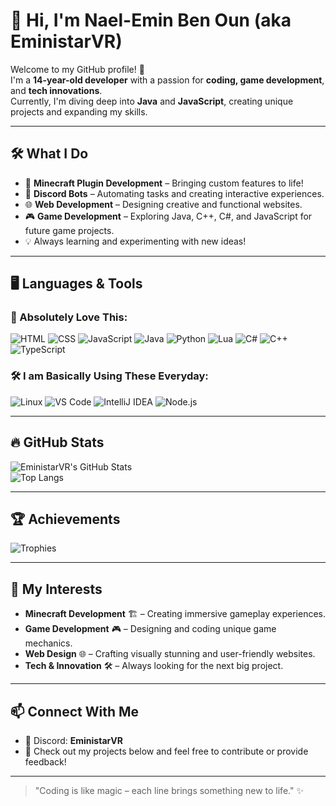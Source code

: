 # 👋 Hi, I'm Nael-Emin Ben Oun (aka **EministarVR**)

Welcome to my GitHub profile! 🌟  
I'm a **14-year-old developer** with a passion for **coding, game development**, and **tech innovations**.  
Currently, I'm diving deep into **Java** and **JavaScript**, creating unique projects and expanding my skills.

---

## 🛠️ What I Do
- 🚀 **Minecraft Plugin Development** – Bringing custom features to life!
- 🤖 **Discord Bots** – Automating tasks and creating interactive experiences.
- 🌐 **Web Development** – Designing creative and functional websites.
- 🎮 **Game Development** – Exploring Java, C++, C#, and JavaScript for future game projects.
- 💡 Always learning and experimenting with new ideas!

---

## 🖥️ Languages & Tools  
 

### 🚀 Absolutely Love This:
![HTML](https://img.shields.io/badge/HTML-%23E34F26.svg?style=plastic&logo=html5&logoColor=white) ![CSS](https://img.shields.io/badge/CSS-%231572B6.svg?style=plastic&logo=css3&logoColor=white) ![JavaScript](https://img.shields.io/badge/JavaScript-%23F7DF1E.svg?style=plastic&logo=javascript&logoColor=black) ![Java](https://img.shields.io/badge/Java-%23007396.svg?style=plastic&logo=openjdk&logoColor=white) ![Python](https://img.shields.io/badge/Python-%233776AB.svg?style=plastic&logo=python&logoColor=white) ![Lua](https://img.shields.io/badge/Lua-%23000080.svg?style=plastic&logo=lua&logoColor=white) ![C#](https://img.shields.io/badge/C%23-%23239120.svg?style=plastic&logo=c-sharp&logoColor=white) ![C++](https://img.shields.io/badge/C%2B%2B-%2300599C.svg?style=plastic&logo=c%2B%2B&logoColor=white) ![TypeScript](https://img.shields.io/badge/TypeScript-%232B7BBF.svg?style=plastic&logo=typescript&logoColor=white)



### 🛠️ I am Basically Using These Everyday:
![Linux](https://img.shields.io/badge/Linux-%23FCC624.svg?style=plastic&logo=linux&logoColor=black) ![VS Code](https://img.shields.io/badge/VS%20Code-%23007ACC.svg?style=plastic&logo=visual-studio-code&logoColor=white) ![IntelliJ IDEA](https://img.shields.io/badge/IntelliJ%20IDEA-%23000000.svg?style=plastic&logo=intellij-idea&logoColor=white) ![Node.js](https://img.shields.io/badge/Node.js-%23339933.svg?style=plastic&logo=node.js&logoColor=white)



---

## 🔥 GitHub Stats  
![EministarVR's GitHub Stats](https://github-readme-stats.vercel.app/api?username=EministarVR&show_icons=true&theme=radical)   
![Top Langs](https://github-readme-stats.vercel.app/api/top-langs/?username=EministarVR&layout=compact&theme=radical)

---

## 🏆 Achievements  
![Trophies](https://github-profile-trophy.vercel.app/?username=EministarVR&theme=radical)

---

## 🌟 My Interests  
- **Minecraft Development** 🏗️ – Creating immersive gameplay experiences.
- **Game Development** 🎮 – Designing and coding unique game mechanics.
- **Web Design** 🌐 – Crafting visually stunning and user-friendly websites.
- **Tech & Innovation** 🛠️ – Always looking for the next big project.

---

## 📫 Connect With Me  
- 💬 Discord: **EministarVR**  
- 🚀 Check out my projects below and feel free to contribute or provide feedback!

---

> "Coding is like magic – each line brings something new to life." ✨
